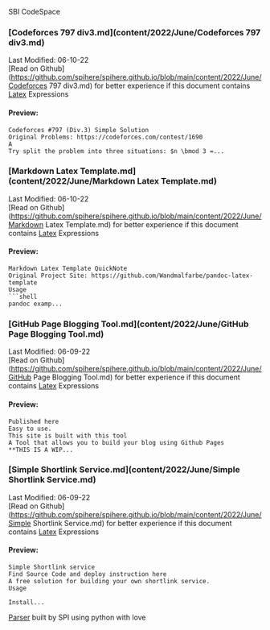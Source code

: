 SBI CodeSpace
### [Codeforces 797 div3.md](content/2022/June/Codeforces 797 div3.md) 
Last Modified: 06-10-22<br>[Read on Github](https://github.com/spihere/spihere.github.io/blob/main/content/2022/June/Codeforces 797 div3.md) for better experience if this document contains [Latex](https://en.wikibooks.org/wiki/LaTeX/Mathematics) Expressions
#### Preview: 

```
Codeforces #797 (Div.3) Simple Solution
Original Problems: https://codeforces.com/contest/1690
A
Try split the problem into three situations: $n \bmod 3 =...
```
### [Markdown Latex Template.md](content/2022/June/Markdown Latex Template.md) 
Last Modified: 06-10-22<br>[Read on Github](https://github.com/spihere/spihere.github.io/blob/main/content/2022/June/Markdown Latex Template.md) for better experience if this document contains [Latex](https://en.wikibooks.org/wiki/LaTeX/Mathematics) Expressions
#### Preview: 

```
Markdown Latex Template QuickNote
Original Project Site: https://github.com/Wandmalfarbe/pandoc-latex-template
Usage
```shell
pandoc examp...
```
### [GitHub Page Blogging Tool.md](content/2022/June/GitHub Page Blogging Tool.md) 
Last Modified: 06-09-22<br>[Read on Github](https://github.com/spihere/spihere.github.io/blob/main/content/2022/June/GitHub Page Blogging Tool.md) for better experience if this document contains [Latex](https://en.wikibooks.org/wiki/LaTeX/Mathematics) Expressions
#### Preview: 

```
Published here
Easy to use.
This site is built with this tool
A Tool that allows you to build your blog using Github Pages
**THIS IS A WIP...
```
### [Simple Shortlink Service.md](content/2022/June/Simple Shortlink Service.md) 
Last Modified: 06-09-22<br>[Read on Github](https://github.com/spihere/spihere.github.io/blob/main/content/2022/June/Simple Shortlink Service.md) for better experience if this document contains [Latex](https://en.wikibooks.org/wiki/LaTeX/Mathematics) Expressions
#### Preview: 

```
Simple Shortlink service
Find Source Code and deploy instruction here
A free solution for building your own shortlink service.
Usage

Install...
```

[Parser](https://github.com/spihere/) built by SPI using python with love

